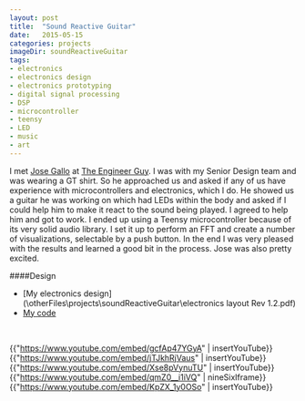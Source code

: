 ```yaml
---
layout: post
title:  "Sound Reactive Guitar"
date:   2015-05-15
categories: projects
imageDir: soundReactiveGuitar
tags:
- electronics
- electronics design
- electronics prototyping
- digital signal processing
- DSP
- microcontroller
- teensy
- LED
- music
- art
---
```


I met [Jose Gallo](http://www.josegallo.com/) at [The Engineer Guy](http://www.theengineerguy.com/). I was with my Senior Design team and was wearing a GT shirt. So he approached us and asked if any of us have experience with microcontrollers and electronics, which I do. He showed us a guitar he was working on which had LEDs within the body and asked if I could help him to make it react to the sound being played. I agreed to help him and got to work. I ended up using a Teensy microcontroller because of its very solid audio library. I set it up to perform an FFT and create a number of visualizations, selectable by a push button. In the end I was very pleased with the results and learned a good bit in the process. Jose was also pretty excited.

####Design
* [My electronics design](\otherFiles\projects\soundReactiveGuitar\electronics layout Rev 1.2.pdf)
* [My code](https://github.com/mjsobrep/soundReactiveGuitar)

<br/>

{{"https://www.youtube.com/embed/gcfAp47YGyA" | insertYouTube}}
{{"https://www.youtube.com/embed/jTJkhRjVaus" | insertYouTube}}
{{"https://www.youtube.com/embed/Xse8pVynuTU" | insertYouTube}}
{{"https://www.youtube.com/embed/qmZ0__i1iVQ" | nineSixIframe}}
{{"https://www.youtube.com/embed/KpZX_1y0OSo" | insertYouTube}}
